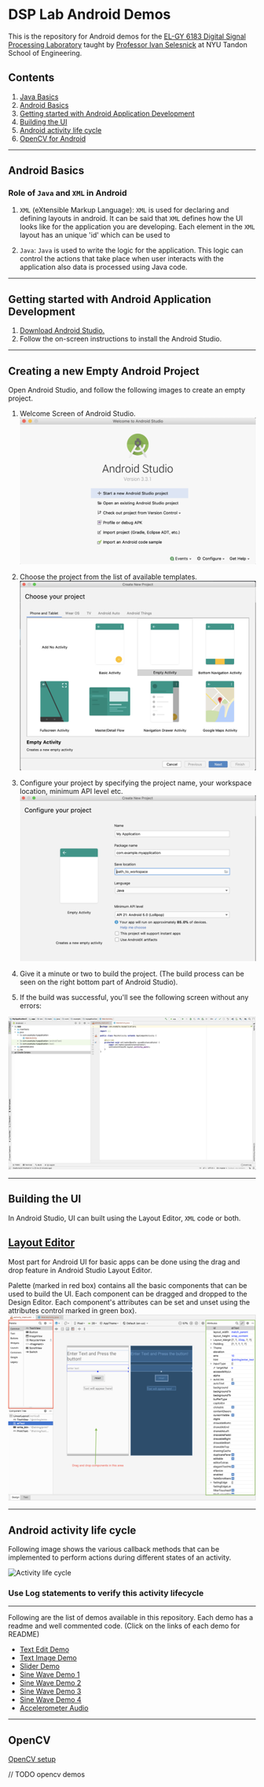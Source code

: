 # DSP Lab Android Demos

This is the repository for Android demos for the [EL-GY 6183 Digital Signal Processing Laboratory](http://bulletin.engineering.nyu.edu/preview_course_nopop.php?catoid=9&coid=24134) taught by [Professor Ivan Selesnick](http://eeweb.poly.edu/iselesni/) at NYU Tandon School of Engineering.

## Contents

1. [Java Basics](./Java_Demos/JavaBasics.md)
2. [Android Basics](#android-basics)
3. [Getting started with Android Application Development](#getting-started-with-android-application-development)
4. [Building the UI](#building-the-ui)
5. [Android activity life cycle](#android-activity-life-cycle)
6. [OpenCV for Android](#opencv)

---

## Android Basics

### Role of `Java` and `XML` in Android

1. `XML` (eXtensible Markup Language): `XML` is used for declaring and defining layouts in android. It can be said that `XML` defines how the UI looks like for the application you are developing. Each element in the `XML` layout has an unique 'id' which can be used to

2. `Java`: `Java` is used to write the logic for the application. This logic can control the actions that take place when user interacts with the application also data is processed using Java code.

---

## Getting started with Android Application Development

1. [Download Android Studio.](https://developer.android.com/studio/index.html)
2. Follow the on-screen instructions to install the Android Studio.

---

## Creating a new Empty Android Project

Open Android Studio, and follow the following images to create an empty project.

1. Welcome Screen of Android Studio.
![Welcome Screen](./images/welcome_to_studio.png)

2. Choose the project from the list of available templates.
![Choose your project](./images/choose_your_project.png)

3. Configure your project by specifying the project name, your workspace location, minimum API level etc.
![Configure your project](./images/configure_your_project.png)

4. Give it a minute or two to build the project. (The build process can be seen on the right bottom part of Android Studio).

5. If the build was successful, you'll see the following screen without any errors:

![Empty Activity](./images/empty_activity.png)

---

## Building the UI

In Android Studio, UI can built using the Layout Editor, `XML` code or both.

## [Layout Editor](https://developer.android.com/studio/write/layout-editor)

Most part for Android UI for basic apps can be done using the drag and drop feature in Android Studio Layout Editor.

Palette (marked in red box) contains all the basic components that can be used to build the UI. Each component can be dragged and dropped to the Design Editor. Each component's attributes can be set and unset using the attributes control marked in green box).
![Layout Editor](./images/layout_editor.png)

---

## Android activity life cycle

Following image shows the various callback methods that can be implemented to perform actions during different states of an activity.

![Activity life cycle](https://developer.android.com/images/activity_lifecycle.png)

### Use Log statements to verify this activity lifecycle

---

Following are the list of demos available in this repository. Each demo has a readme and well commented code.
(Click on the links of each demo for README)

- [Text Edit Demo](./Android_Demos/Text_Edit_Demo/README.md)
- [Text Image Demo](./Android_Demos/Text_Image_Demo/README.md)
- [Slider Demo](./Android_Demos/Slider_Demo/README.md)
- [Sine Wave Demo 1](./Android_Demos/Sine_Wave_Demo1/README.md)
- [Sine Wave Demo 2](./Android_Demos/Sine_Wave_Demo2/README.md)
- [Sine Wave Demo 3](./Android_Demos/Sine_Wave_Demo3/README.md)
- [Sine Wave Demo 4](./Android_Demos/Sine_Wave_Demo4/README.md)
- [Accelerometer Audio](./Android_Demos/Accelerometer_Sine_Wave/README.md)

---

## OpenCV

[OpenCV setup](./OpenCV/README.md)

// TODO opencv demos
